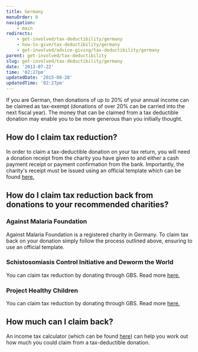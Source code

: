 ```yaml
---
title: Germany
menuOrder: 0
navigation:
    - main
redirects:
    - get-involved/tax-deductibility/germany
    - how-to-give/tax-deductibility/germany
    - get-involved/advice-giving/tax-deductibility/germany
parent: get-involved/tax-deductibility
slug: get-involved/tax-deductibility/germany
date: '2013-07-22'
time: '02:27pm'
updatedDate: '2015-08-28'
updatedTime: '02:27pm'
---
```

If you are German, then donations of up to 20% of your annual income can be claimed as tax-exempt (donations of over 20% can be carried into the next fiscal year). The money that can be claimed from a tax deductible donation may enable you to be more generous than you initially thought.

## How do I claim tax reduction?

In order to claim a tax-deductible donation on your tax return, you will need a donation receipt from the charity you have given to and either a cash payment receipt or payment confirmation from the bank. Importantly, the charity's receipt must be issued using an official template which can be found [here.](http://www.bundesfinanzministerium.de/Content/DE/Downloads/BMF_Schreiben/Steuerarten/Einkommensteuer/2012-08-30-zuwendungsbestaetigungen.pdf?__blob=publicationFile&v=4)

## How do I claim tax reduction back from donations to your recommended charities?

### Against Malaria Foundation

Against Malaria Foundation is a registered charity in Germany. To claim tax back on your donation simply follow the process outlined above, ensuring to use an official template.

### Schistosomiasis Control Initiative and Deworm the World

You can claim tax reduction by donating through GBS. Read more [here.](http://gbs-schweiz.org/tax/)

### Project Healthy Children

You can claim tax reduction by donating through GBS. Read more [here.](http://gbs-schweiz.org/tax/)

## How much can I claim back?

An income tax calculator (which can be found [here](http://www.finanztip.de/recht/steuerrecht/einkommensteuer-rechner.htm)) can help you work out how much you could claim from a tax-deductible donation.